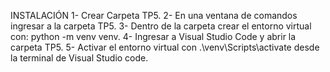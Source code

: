 INSTALACIÓN
1- Crear Carpeta TP5.
2- En una ventana de comandos ingresar a la carpeta TP5.
3- Dentro de la carpeta crear el entorno virtual con: python -m venv venv.
4- Ingresar a Visual Studio Code y abrir la carpeta TP5.
5- Activar el entorno virtual con .\venv\Scripts\activate desde la terminal de Visual Studio code.

